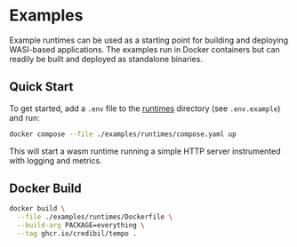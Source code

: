 # Examples

Example runtimes can be used as a starting point for building and deploying WASI-based applications. The examples run in Docker containers but can readily be built and deployed as standalone binaries.

## Quick Start

To get started, add a `.env` file to the [runtimes](./runtimes) directory (see `.env.example`) and run:

```bash
docker compose --file ./examples/runtimes/compose.yaml up
```

This will start a wasm runtime running a simple HTTP server instrumented with logging and metrics.

## Docker Build

```bash
docker build \
  --file ./examples/runtimes/Dockerfile \
  --build-arg PACKAGE=everything \
  --tag ghcr.io/credibil/tempo .
```
